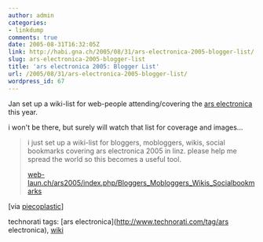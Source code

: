```yaml
---
author: admin
categories:
- linkdump
comments: true
date: 2005-08-31T16:32:05Z
link: http://habi.gna.ch/2005/08/31/ars-electronica-2005-blogger-list/
slug: ars-electronica-2005-blogger-list
title: 'ars electronica 2005: Blogger List'
url: /2005/08/31/ars-electronica-2005-blogger-list/
wordpress_id: 67
---
```


Jan set up a wiki-list for web-people attending/covering the [ars electronica](http://www.aec.at/en/index.asp) this year.
  
i won't be there, but surely will watch that list for coverage and images...


<blockquote>
i just set up a wiki-list for bloggers, mobloggers, wikis, social bookmarks covering ars electronica 2005 in linz. please help me spread the world so this becomes a useful tool.
  
[web-laun.ch/ars2005/index.php/Bloggers_Mobloggers_Wikis_Socialbookmarks](http://www.web-laun.ch/ars2005/index.php/Bloggers_Mobloggers_Wikis_Socialbookmarks)
</blockquote>


[via [piecoplastic](http://pieceoplastic.com/index.php/2001/ars-electronica-2005-blogger-list/)]





technorati tags: [ars electronica](http://www.technorati.com/tag/ars electronica), [wiki](http://www.technorati.com/tag/wiki)
